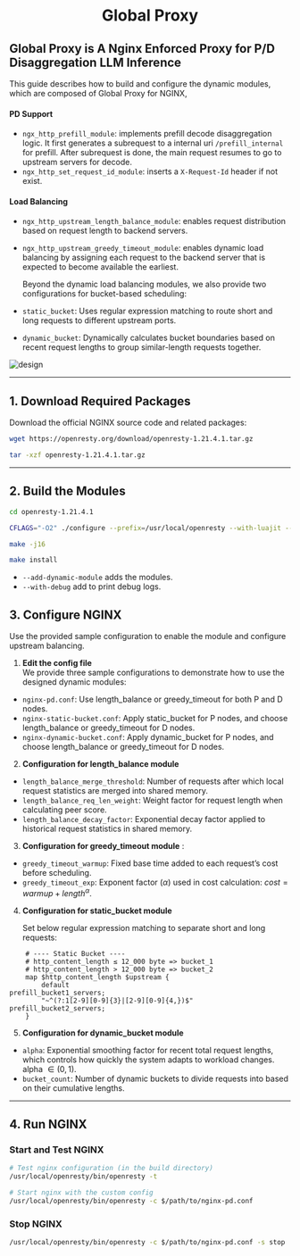<h1 align="center">
Global Proxy
</h1>

## Global Proxy is A Nginx Enforced Proxy for P/D Disaggregation LLM Inference 

This guide describes how to build and configure the dynamic modules, which are composed of Global Proxy for NGINX, 
#### PD Support
* `ngx_http_prefill_module`: implements prefill decode disaggregation logic. It first generates a subrequest to a internal uri `/prefill_internal` for prefill. After subrequest is done, the main request resumes to go to upstream servers for decode.
* `ngx_http_set_request_id_module`: inserts a `X-Request-Id` header if not exist.
#### Load Balancing
* `ngx_http_upstream_length_balance_module`: enables request distribution based on request length to backend servers.
* `ngx_http_upstream_greedy_timeout_module`: enables dynamic load balancing by assigning each request to the backend server that is expected to become available the earliest.

    Beyond the dynamic load balancing modules, we also provide two configurations for bucket-based scheduling:

* `static_bucket`: Uses regular expression matching to route short and long requests to different upstream ports.
* `dynamic_bucket`: Dynamically calculates bucket boundaries based on recent request lengths to group similar-length requests together.

![design](./img/global_proxy_design.png)

---

## 1. Download Required Packages

Download the official NGINX source code and related packages:
```bash
wget https://openresty.org/download/openresty-1.21.4.1.tar.gz

tar -xzf openresty-1.21.4.1.tar.gz
```
---
## 2. Build the Modules
```bash
cd openresty-1.21.4.1

CFLAGS="-O2" ./configure --prefix=/usr/local/openresty --with-luajit --add-dynamic-module=/path/to/modules/ngx_http_prefill_module --add-dynamic-module=/path/to/modules/ngx_http_set_request_id_module --add-dynamic-module=/path/to/modules/ngx_http_upstream_length_balance_module --add-dynamic-module=/path/to/modules/ngx_http_upstream_greedy_timeout_module

make -j16

make install

```
- `--add-dynamic-module` adds the modules.
- `--with-debug` add to print debug logs.

## 3. Configure NGINX

Use the provided sample configuration to enable the module and configure upstream balancing.

1. **Edit the config file**  
   We provide three sample configurations to demonstrate how to use the designed dynamic modules:

* `nginx-pd.conf`: Use length_balance or greedy_timeout for both P and D nodes.
* `nginx-static-bucket.conf`: Apply static_bucket for P nodes, and choose length_balance or greedy_timeout for D nodes.
* `nginx-dynamic-bucket.conf`: Apply dynamic_bucket for P nodes, and choose length_balance or greedy_timeout for D nodes.


2. **Configuration for length_balance module**
 
* `length_balance_merge_threshold`: Number of requests after which local request statistics are merged into shared memory.
* `length_balance_req_len_weight`: Weight factor for request length when calculating peer score.
* `length_balance_decay_factor`: Exponential decay factor applied to historical request statistics in shared memory.




3. **Configuration for greedy_timeout module** : 

* `greedy_timeout_warmup`: Fixed base time added to each request’s cost before scheduling.
* `greedy_timeout_exp`: Exponent factor ($\alpha$) used in cost calculation: $cost = warmup + length^{\alpha}$.

4. **Configuration for static_bucket module**

    Set below regular expression matching to separate short and long requests:
```
    # ---- Static Bucket ----
    # http_content_length ≤ 12_000 byte => bucket_1
    # http_content_length > 12_000 byte => bucket_2
    map $http_content_length $upstream {
        default                                     prefill_bucket1_servers;
        "~^(?:1[2-9][0-9]{3}|[2-9][0-9]{4,})$"      prefill_bucket2_servers;
    }
```

5. **Configuration for dynamic_bucket module**

* `alpha`: Exponential smoothing factor for recent total request lengths, which controls how quickly the system adapts to workload changes. alpha $\in (0, 1)$.
* `bucket_count`: Number of dynamic buckets to divide requests into based on their cumulative lengths.



---

## 4. Run NGINX

### Start and Test NGINX

```bash
# Test nginx configuration (in the build directory)
/usr/local/openresty/bin/openresty -t

# Start nginx with the custom config
/usr/local/openresty/bin/openresty -c $/path/to/nginx-pd.conf

```

### Stop NGINX

```bash
/usr/local/openresty/bin/openresty -c $/path/to/nginx-pd.conf -s stop
```

